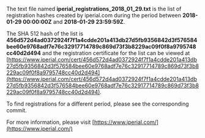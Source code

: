 The text file named **iperial_registrations_2018_01_29.txt** is the list of registration hashes created by iperial.com during the period between **2018-01-29 00:00:00Z** and **2018-01-29 23:59:59Z**.

The SHA 512 hash of the list is **456d572d4ad0372924f7f1a4cdde201a413db27d5fb9356842d3f576584bee60e9768adf7e76c32917714789c869d73f3b8229ac09f0f8a9795748cc40d2d494** and the registration certificate for the list can be viewed at [https://www.iperial.com/cert/456d572d4ad0372924f7f1a4cdde201a413db27d5fb9356842d3f576584bee60e9768adf7e76c32917714789c869d73f3b8229ac09f0f8a9795748cc40d2d494](https://www.iperial.com/cert/456d572d4ad0372924f7f1a4cdde201a413db27d5fb9356842d3f576584bee60e9768adf7e76c32917714789c869d73f3b8229ac09f0f8a9795748cc40d2d494).

To find registrations for a different period, please see the corresponding commit.

For more information, please visit [https://www.iperial.com/](https://www.iperial.com/)
